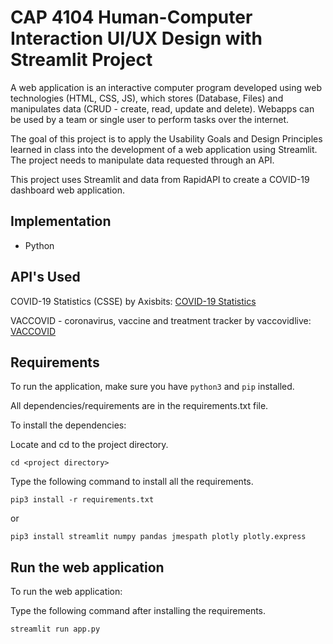 # CAP 4104 Human-Computer Interaction UI/UX Design with Streamlit Project
A web application is an interactive computer program developed using web technologies (HTML, CSS, JS), which stores (Database, Files) and manipulates data (CRUD - create, read, update and delete). Webapps can be used by a team or single user to perform tasks over the internet.

The goal of this project is to apply the Usability Goals and Design Principles learned in class into the development of a web application using Streamlit. The project needs to manipulate data requested through an API.

This project uses Streamlit and data from RapidAPI to create a COVID-19 dashboard web application.

## Implementation
- Python

## API's Used
COVID-19 Statistics (CSSE) by Axisbits: [COVID-19 Statistics](https://rapidapi.com/axisbits-axisbits-default/api/covid-19-statistics/)

VACCOVID - coronavirus, vaccine and treatment tracker by vaccovidlive: [VACCOVID](https://rapidapi.com/vaccovidlive-vaccovidlive-default/api/vaccovid-coronavirus-vaccine-and-treatment-tracker/)
   
## Requirements
To run the application, make sure you have `python3` and `pip` installed.

All dependencies/requirements are in the requirements.txt file.

To install the dependencies:

Locate and cd to the project directory.

```
cd <project directory>
```

Type the following command to install all the requirements.
```
pip3 install -r requirements.txt
```

or 
```
pip3 install streamlit numpy pandas jmespath plotly plotly.express
```

## Run the web application
To run the web application:

Type the following command after installing the requirements.
```
streamlit run app.py
```